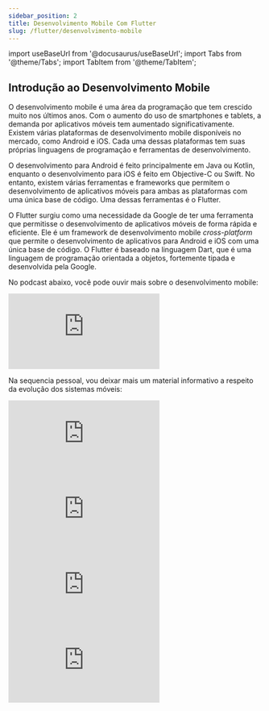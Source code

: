 ```yaml
---
sidebar_position: 2
title: Desenvolvimento Mobile Com Flutter
slug: /flutter/desenvolvimento-mobile
---
```


import useBaseUrl from '@docusaurus/useBaseUrl';
import Tabs from '@theme/Tabs';
import TabItem from '@theme/TabItem';

## Introdução ao Desenvolvimento Mobile

O desenvolvimento mobile é uma área da programação que tem crescido muito nos últimos anos. Com o aumento do uso de smartphones e tablets, a demanda por aplicativos móveis tem aumentado significativamente. Existem várias plataformas de desenvolvimento mobile disponíveis no mercado, como Android e iOS. Cada uma dessas plataformas tem suas próprias linguagens de programação e ferramentas de desenvolvimento.

O desenvolvimento para Android é feito principalmente em Java ou Kotlin, enquanto o desenvolvimento para iOS é feito em Objective-C ou Swift. No entanto, existem várias ferramentas e frameworks que permitem o desenvolvimento de aplicativos móveis para ambas as plataformas com uma única base de código. Uma dessas ferramentas é o Flutter.

O Flutter surgiu como uma necessidade da Google de ter uma ferramenta que permitisse o desenvolvimento de aplicativos móveis de forma rápida e eficiente. Ele é um framework de desenvolvimento mobile *cross-platform* que permite o desenvolvimento de aplicativos para Android e iOS com uma única base de código. O Flutter é baseado na linguagem Dart, que é uma linguagem de programação orientada a objetos, fortemente tipada e desenvolvida pela Google.

No podcast abaixo, você pode ouvir mais sobre o desenvolvimento mobile:

<iframe style={{
            display: 'block',
            margin: 'auto',
            width: '100%',
            height: '50vh',
            marginBottom: '24px'
        }} src="https://www.youtube.com/embed/Lj80vTqqcqg?si=wfv03eL-UpX-S08c" title="YouTube video player" frameborder="0" allow="accelerometer; autoplay; clipboard-write; encrypted-media; gyroscope; picture-in-picture; web-share" referrerpolicy="strict-origin-when-cross-origin" allowfullscreen></iframe>
<br />

Na sequencia pessoal, vou deixar mais um material informativo a respeito da evolução dos sistemas móveis:

<iframe style={{
            display: 'block',
            margin: 'auto',
            width: '100%',
            height: '50vh',
            marginBottom: '24px'
        }}  src="https://www.youtube.com/embed/MnrJzXM7a6o?si=bPj2Ns7hab_cTjic" title="YouTube video player" frameborder="0" allow="accelerometer; autoplay; clipboard-write; encrypted-media; gyroscope; picture-in-picture; web-share" referrerpolicy="strict-origin-when-cross-origin" allowfullscreen style={{ display: 'block', marginLeft: 'auto', marginRight: 'auto', height: '40vh', width: '50vw' }}></iframe>
<br />

<iframe style={{
            display: 'block',
            margin: 'auto',
            width: '100%',
            height: '50vh',
            marginBottom: '24px'
        }}  src="https://www.youtube.com/embed/l7eucqQMXDw?si=jkuEo1ehyf7puw7_" title="YouTube video player" frameborder="0" allow="accelerometer; autoplay; clipboard-write; encrypted-media; gyroscope; picture-in-picture; web-share" referrerpolicy="strict-origin-when-cross-origin" allowfullscreen style={{ display: 'block', marginLeft: 'auto', marginRight: 'auto', height: '40vh', width: '50vw' }}></iframe>

<iframe style={{
            display: 'block',
            margin: 'auto',
            width: '100%',
            height: '50vh',
            marginBottom: '24px'
        }}  src="https://www.youtube.com/embed/5K4pEk19nhs?si=8QcpTQMvRpNd9DA8" title="YouTube video player" frameborder="0" allow="accelerometer; autoplay; clipboard-write; encrypted-media; gyroscope; picture-in-picture; web-share" referrerpolicy="strict-origin-when-cross-origin" allowfullscreen style={{ display: 'block', marginLeft: 'auto', marginRight: 'auto', height: '40vh', width: '50vw' }}></iframe>
<br />

<iframe style={{
            display: 'block',
            margin: 'auto',
            width: '100%',
            height: '50vh',
            marginBottom: '24px'
        }}  src="https://www.youtube.com/embed/xLMP4ro14fo?si=RXb5C5mXZL6njsAP" title="YouTube video player" frameborder="0" allow="accelerometer; autoplay; clipboard-write; encrypted-media; gyroscope; picture-in-picture; web-share" referrerpolicy="strict-origin-when-cross-origin" allowfullscreen style={{ display: 'block', marginLeft: 'auto', marginRight: 'auto', height: '40vh', width: '50vw' }}></iframe>
<br />